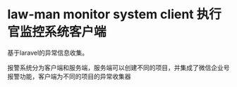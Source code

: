 # law-man monitor system client  执行官监控系统客户端

基于laravel的异常信息收集。

报警系统分为客户端和服务端，服务端可以创建不同的项目，并集成了微信企业号报警功能，客户端为不同的项目的异常收集器
